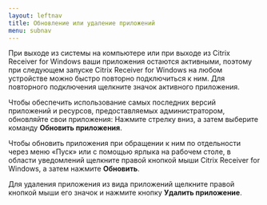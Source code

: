 ```yaml
---
layout: leftnav
title: Обновление или удаление приложений
menu: subnav
---
```


При выходе из системы на компьютере или при выходе из Citrix Receiver for Windows ваши приложения остаются активными, поэтому при следующем запуске Citrix Receiver for Windows на любом устройстве можно быстро повторно подключиться к ним. Для повторного подключения щелкните значок активного приложения.

Чтобы обеспечить использование самых последних версий приложений и ресурсов, предоставляемых администратором, обновляйте свои приложения: Нажмите стрелку вниз, а затем выберите команду **Обновить приложения**.

Чтобы обновить приложения при обращении к ним по отдельности через меню «Пуск» или с помощью ярлыка на рабочем столе, в области уведомлений щелкните правой кнопкой мыши Citrix Receiver for Windows, а затем нажмите **Обновить**.

Для удаления приложения из вида приложений щелкните правой кнопкой мыши его значок и нажмите кнопку **Удалить приложение**.

